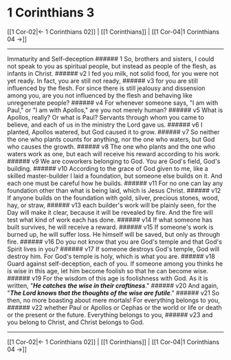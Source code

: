 # 1 Corinthians 3

[[1 Cor-02|← 1 Corinthians 02]] | [[1 Corinthians]] | [[1 Cor-04|1 Corinthians 04 →]]
***

Immaturity and Self-deception ###### 1 So, brothers and sisters, I could not speak to you as spiritual people, but instead as people of the flesh, as infants in Christ. ###### v2 I fed you milk, not solid food, for you were not yet ready. In fact, you are still not ready, ###### v3 for you are still influenced by the flesh. For since there is still jealousy and dissension among you, are you not influenced by the flesh and behaving like unregenerate people? ###### v4 For whenever someone says, "I am with Paul," or "I am with Apollos," are you not merely human? ###### v5 What is Apollos, really? Or what is Paul? Servants through whom you came to believe, and each of us in the ministry the Lord gave us. ###### v6 I planted, Apollos watered, but God caused it to grow. ###### v7 So neither the one who plants counts for anything, nor the one who waters, but God who causes the growth. ###### v8 The one who plants and the one who waters work as one, but each will receive his reward according to his work. ###### v9 We are coworkers belonging to God. You are God's field, God's building. ###### v10 According to the grace of God given to me, like a skilled master-builder I laid a foundation, but someone else builds on it. And each one must be careful how he builds. ###### v11 For no one can lay any foundation other than what is being laid, which is Jesus Christ. ###### v12 If anyone builds on the foundation with gold, silver, precious stones, wood, hay, or straw, ###### v13 each builder's work will be plainly seen, for the Day will make it clear, because it will be revealed by fire. And the fire will test what kind of work each has done. ###### v14 If what someone has built survives, he will receive a reward. ###### v15 If someone's work is burned up, he will suffer loss. He himself will be saved, but only as through fire. ###### v16 Do you not know that you are God's temple and that God's Spirit lives in you? ###### v17 If someone destroys God's temple, God will destroy him. For God's temple is holy, which is what you are. ###### v18 Guard against self-deception, each of you. If someone among you thinks he is wise in this age, let him become foolish so that he can become wise. ###### v19 For the wisdom of this age is foolishness with God. As it is written, "**_He catches the wise in their craftiness_**." ###### v20 And again, "**_The Lord knows that the thoughts of the wise are futile_**." ###### v21 So then, no more boasting about mere mortals! For everything belongs to you, ###### v22 whether Paul or Apollos or Cephas or the world or life or death or the present or the future. Everything belongs to you, ###### v23 and you belong to Christ, and Christ belongs to God.

***
[[1 Cor-02|← 1 Corinthians 02]] | [[1 Corinthians]] | [[1 Cor-04|1 Corinthians 04 →]]
